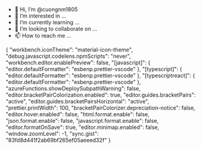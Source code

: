 - 👋 Hi, I’m @cuongnm1805
- 👀 I’m interested in ...
- 🌱 I’m currently learning ...
- 💞️ I’m looking to collaborate on ...
- 📫 How to reach me ...

<!---
cuongnm1805/cuongnm1805 is a ✨ special ✨ repository because its `README.md` (this file) appears on your GitHub profile.
You can click the Preview link to take a look at your changes.
--->

{
  "workbench.iconTheme": "material-icon-theme",
  "debug.javascript.codelens.npmScripts": "never",
  "workbench.editor.enablePreview": false,
  "[javascript]": {
    "editor.defaultFormatter": "esbenp.prettier-vscode"
  },
  "[typescript]": {
    "editor.defaultFormatter": "esbenp.prettier-vscode"
  },
  "[typescriptreact]": {
    "editor.defaultFormatter": "esbenp.prettier-vscode"
  },
  "azureFunctions.showDeploySubpathWarning": false,
  "editor.bracketPairColorization.enabled": true,
  "editor.guides.bracketPairs": "active",
  "editor.guides.bracketPairsHorizontal": "active",
  "prettier.printWidth": 100,
  "bracketPairColorizer.depreciation-notice": false,
  "editor.hover.enabled": false,
  "html.format.enable": false,
  "json.format.enable": false,
  "javascript.format.enable": false,
  "editor.formatOnSave": true,
  "editor.minimap.enabled": false,
  "window.zoomLevel": -1,
  "sync.gist": "83fd8d441f2ab69bf265ef05aeeed32f"
}

